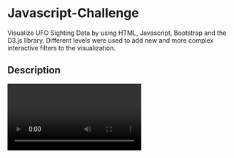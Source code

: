 # Javascript-Challenge
 Visualize UFO Sighting Data by using HTML, Javascript, Bootstrap and the D3.js library. Different levels were used to add new and more complex interactive filters to the visualization.
 ## Description
![Initial](static/Demostration.mp4 "Running`")
